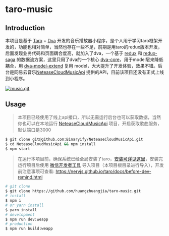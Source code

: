 # taro-music

## Introduction

 本项目是基于 [Taro](https://github.com/NervJS/taro) + [Dva](https://dvajs.com/) 开发的音乐播放器小程序，是个人用于学习taro框架开发的，功能也相对简单，当然也存在一些不足，前期是用taro的redux版本开发，后面发现业务代码和页面耦合度高，就加入了dva，一个基于 [redux](https://github.com/reduxjs/redux) 和 [redux-saga](https://github.com/redux-saga/redux-saga) 的数据流方案，这里只用了dva的一个核心 [dva-core](https://github.com/dvajs/dva/tree/master/packages/dva-core)，用于model层来降低耦合，用 [dva-model-extend](https://github.com/dvajs/dva-model-extend) 复用 model，大大提升了开发体验，效果不错。后台是网易云音乐[NeteaseCloudMusicApi](https://binaryify.github.io/NeteaseCloudMusicApi/#/) 提供的API，目前该项目还没有正式上线到小程序。

 [![music.gif](https://github.com/huangzhuangjia/taro-music/blob/master/src/assets/image/music.gif?raw=true)](https://github.com/huangzhuangjia/taro-music/blob/master/src/assets/image/music.gif?raw=true)

## Usage

> 本项目已经使用了线上api接口，所以无需运行后台也可以获取数据，当然你也可以在本地运行 [NeteaseCloudMusicApi](https://binaryify.github.io/NeteaseCloudMusicApi/#/) 项目，开启获取歌曲服务，默认端口是3000

```bash
$ git clone git@github.com:Binaryify/NeteaseCloudMusicApi.git
$ cd NeteaseCloudMusicApi && npm install
$ npm start
```

>在运行本项目前，确保系统已经全局安装了taro，[安装可详见这里](https://nervjs.github.io/taro/docs/GETTING-STARTED.html)，安装完运行项目后使用 [微信开发者工具](https://developers.weixin.qq.com/miniprogram/dev/devtools/download.html) 导入项目（本项目根目录进行导入），开发前注意事项可查看: https://nervjs.github.io/taro/docs/before-dev-remind.html

```bash
# git clone
$ git clone https://github.com/huangzhuangjia/taro-music.git
# install
$ npm i
# or yarn install
$ yarn install
# development
$ npm run dev:weapp
# production
$ npm run build:weapp
```
